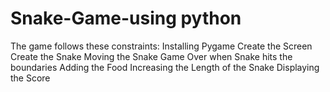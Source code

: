 # Snake-Game-using python
The game follows these constraints:
Installing Pygame
Create the Screen
Create the Snake
Moving the Snake
Game Over when Snake hits the boundaries
Adding the Food
Increasing the Length of the Snake
Displaying the Score
